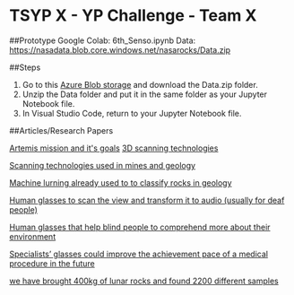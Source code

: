 # TSYP X - YP Challenge - Team X

##Prototype
Google Colab: 6th_Senso.ipynb
Data: https://nasadata.blob.core.windows.net/nasarocks/Data.zip 

##Steps 

1) Go to this [Azure Blob storage](https://nasadata.blob.core.windows.net/nasarocks/Data.zip) and download the Data.zip folder. 
2) Unzip the Data folder and put it in the same folder as your Jupyter Notebook file. 
3) In Visual Studio Code, return to your Jupyter Notebook file.

##Articles/Research Papers

[Artemis mission and it's goals](https://www.nasa.gov/specials/artemis/)
[3D scanning technologies](https://www.aniwaa.com/guide/3d-scanners/3d-scanning-technologies-and-the-3d-scanning-process/)

[Scanning technologies used in mines and geology](https://lkab.com/en/news/ai-technology-is-used-for-geological-mapping/#:~:text=AI%20mapping%2C%20a%20digitalized%20solution,terms%20of%20technology%20and%20development)

[Machine lurning already used to to classify rocks in geology](https://www.sciencedirect.com/science/article/pii/S259019742200026X)

[Human glasses to scan the view and transform it to audio (usually for deaf people)](https://ieeexplore.ieee.org/abstract/document/5687362)

[Human glasses that help blind people to comprehend more about their environment](https://www.letsenvision.com/glasses)

[Specialists’ glasses could improve the achievement pace of a medical procedure in the future](https://dl.acm.org/doi/abs/10.1145/3490700.3490722?accessTab=true)	

[we have brought 400kg of lunar rocks and found 2200 different samples](https://curator.jsc.nasa.gov/lunar/#:~:text=Shiny%2C%20black%20impact%2Dgenerated%20glass,dust%20from%20the%20lunar%20surface)
